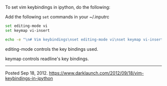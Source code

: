 To set vim keybindings in ipython, do the following:

Add the following `set` commands in your ~/.inputrc

```bash
set editing-mode vi
set keymap vi-insert
```

```bash
echo -e "\n# Vim keybindings\nset editing-mode vi\nset keymap vi-insert" >> ~/.inputrc
```

editing-mode controls the key bindings used.

keymap controls readline's key bindings.

---

Posted Sep 18, 2012.
https://www.darklaunch.com/2012/09/18/vim-keybindings-in-ipython